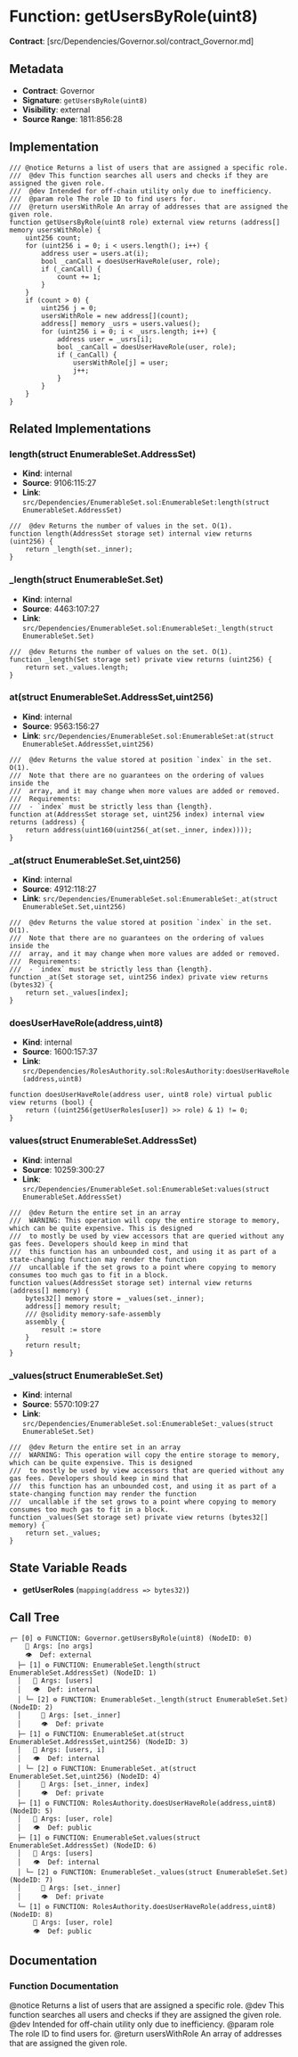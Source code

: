 # Function: getUsersByRole(uint8)

**Contract**: [src/Dependencies/Governor.sol/contract_Governor.md]

## Metadata

- **Contract**: Governor
- **Signature**: `getUsersByRole(uint8)`
- **Visibility**: external
- **Source Range**: 1811:856:28

## Implementation

```solidity
/// @notice Returns a list of users that are assigned a specific role.
///  @dev This function searches all users and checks if they are assigned the given role.
///  @dev Intended for off-chain utility only due to inefficiency.
///  @param role The role ID to find users for.
///  @return usersWithRole An array of addresses that are assigned the given role.
function getUsersByRole(uint8 role) external view returns (address[] memory usersWithRole) {
    uint256 count;
    for (uint256 i = 0; i < users.length(); i++) {
        address user = users.at(i);
        bool _canCall = doesUserHaveRole(user, role);
        if (_canCall) {
            count += 1;
        }
    }
    if (count > 0) {
        uint256 j = 0;
        usersWithRole = new address[](count);
        address[] memory _usrs = users.values();
        for (uint256 i = 0; i < _usrs.length; i++) {
            address user = _usrs[i];
            bool _canCall = doesUserHaveRole(user, role);
            if (_canCall) {
                usersWithRole[j] = user;
                j++;
            }
        }
    }
}
```

## Related Implementations

### length(struct EnumerableSet.AddressSet)

- **Kind**: internal
- **Source**: 9106:115:27
- **Link**: `src/Dependencies/EnumerableSet.sol:EnumerableSet:length(struct EnumerableSet.AddressSet)`

```solidity
///  @dev Returns the number of values in the set. O(1).
function length(AddressSet storage set) internal view returns (uint256) {
    return _length(set._inner);
}
```

### _length(struct EnumerableSet.Set)

- **Kind**: internal
- **Source**: 4463:107:27
- **Link**: `src/Dependencies/EnumerableSet.sol:EnumerableSet:_length(struct EnumerableSet.Set)`

```solidity
///  @dev Returns the number of values on the set. O(1).
function _length(Set storage set) private view returns (uint256) {
    return set._values.length;
}
```

### at(struct EnumerableSet.AddressSet,uint256)

- **Kind**: internal
- **Source**: 9563:156:27
- **Link**: `src/Dependencies/EnumerableSet.sol:EnumerableSet:at(struct EnumerableSet.AddressSet,uint256)`

```solidity
///  @dev Returns the value stored at position `index` in the set. O(1).
///  Note that there are no guarantees on the ordering of values inside the
///  array, and it may change when more values are added or removed.
///  Requirements:
///  - `index` must be strictly less than {length}.
function at(AddressSet storage set, uint256 index) internal view returns (address) {
    return address(uint160(uint256(_at(set._inner, index))));
}
```

### _at(struct EnumerableSet.Set,uint256)

- **Kind**: internal
- **Source**: 4912:118:27
- **Link**: `src/Dependencies/EnumerableSet.sol:EnumerableSet:_at(struct EnumerableSet.Set,uint256)`

```solidity
///  @dev Returns the value stored at position `index` in the set. O(1).
///  Note that there are no guarantees on the ordering of values inside the
///  array, and it may change when more values are added or removed.
///  Requirements:
///  - `index` must be strictly less than {length}.
function _at(Set storage set, uint256 index) private view returns (bytes32) {
    return set._values[index];
}
```

### doesUserHaveRole(address,uint8)

- **Kind**: internal
- **Source**: 1600:157:37
- **Link**: `src/Dependencies/RolesAuthority.sol:RolesAuthority:doesUserHaveRole(address,uint8)`

```solidity
function doesUserHaveRole(address user, uint8 role) virtual public view returns (bool) {
    return ((uint256(getUserRoles[user]) >> role) & 1) != 0;
}
```

### values(struct EnumerableSet.AddressSet)

- **Kind**: internal
- **Source**: 10259:300:27
- **Link**: `src/Dependencies/EnumerableSet.sol:EnumerableSet:values(struct EnumerableSet.AddressSet)`

```solidity
///  @dev Return the entire set in an array
///  WARNING: This operation will copy the entire storage to memory, which can be quite expensive. This is designed
///  to mostly be used by view accessors that are queried without any gas fees. Developers should keep in mind that
///  this function has an unbounded cost, and using it as part of a state-changing function may render the function
///  uncallable if the set grows to a point where copying to memory consumes too much gas to fit in a block.
function values(AddressSet storage set) internal view returns (address[] memory) {
    bytes32[] memory store = _values(set._inner);
    address[] memory result;
    /// @solidity memory-safe-assembly
    assembly {
        result := store
    }
    return result;
}
```

### _values(struct EnumerableSet.Set)

- **Kind**: internal
- **Source**: 5570:109:27
- **Link**: `src/Dependencies/EnumerableSet.sol:EnumerableSet:_values(struct EnumerableSet.Set)`

```solidity
///  @dev Return the entire set in an array
///  WARNING: This operation will copy the entire storage to memory, which can be quite expensive. This is designed
///  to mostly be used by view accessors that are queried without any gas fees. Developers should keep in mind that
///  this function has an unbounded cost, and using it as part of a state-changing function may render the function
///  uncallable if the set grows to a point where copying to memory consumes too much gas to fit in a block.
function _values(Set storage set) private view returns (bytes32[] memory) {
    return set._values;
}
```

## State Variable Reads

- **getUserRoles** (`mapping(address => bytes32)`)

## Call Tree

```
┌─ [0] ⚙️ FUNCTION: Governor.getUsersByRole(uint8) (NodeID: 0)
    💬 Args: [no args]
    👁️  Def: external
  ├─ [1] ⚙️ FUNCTION: EnumerableSet.length(struct EnumerableSet.AddressSet) (NodeID: 1)
  │   💬 Args: [users]
  │   👁️  Def: internal
  │ └─ [2] ⚙️ FUNCTION: EnumerableSet._length(struct EnumerableSet.Set) (NodeID: 2)
  │     💬 Args: [set._inner]
  │     👁️  Def: private
  ├─ [1] ⚙️ FUNCTION: EnumerableSet.at(struct EnumerableSet.AddressSet,uint256) (NodeID: 3)
  │   💬 Args: [users, i]
  │   👁️  Def: internal
  │ └─ [2] ⚙️ FUNCTION: EnumerableSet._at(struct EnumerableSet.Set,uint256) (NodeID: 4)
  │     💬 Args: [set._inner, index]
  │     👁️  Def: private
  ├─ [1] ⚙️ FUNCTION: RolesAuthority.doesUserHaveRole(address,uint8) (NodeID: 5)
  │   💬 Args: [user, role]
  │   👁️  Def: public
  ├─ [1] ⚙️ FUNCTION: EnumerableSet.values(struct EnumerableSet.AddressSet) (NodeID: 6)
  │   💬 Args: [users]
  │   👁️  Def: internal
  │ └─ [2] ⚙️ FUNCTION: EnumerableSet._values(struct EnumerableSet.Set) (NodeID: 7)
  │     💬 Args: [set._inner]
  │     👁️  Def: private
  └─ [1] ⚙️ FUNCTION: RolesAuthority.doesUserHaveRole(address,uint8) (NodeID: 8)
      💬 Args: [user, role]
      👁️  Def: public
```

## Documentation

### Function Documentation

@notice Returns a list of users that are assigned a specific role.
 @dev This function searches all users and checks if they are assigned the given role.
 @dev Intended for off-chain utility only due to inefficiency.
 @param role The role ID to find users for.
 @return usersWithRole An array of addresses that are assigned the given role.

